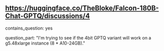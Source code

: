 ## https://huggingface.co/TheBloke/Falcon-180B-Chat-GPTQ/discussions/4

contains_question: yes

question_part: "I'm trying to see if the 4bit GPTQ variant will work on a g5.48xlarge instance (8 * A10-24GB)."